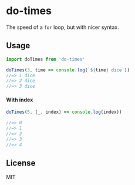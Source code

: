 # do-times
The speed of a `for` loop, but with nicer syntax.

## Usage
```javascript
import doTimes from 'do-times'

doTimes(3, time => console.log(`${time} dice`))
//=> 1 dice
//=> 2 dice
//=> 3 dice
```

#### With index
```javascript
doTimes(5, (_, index) => console.log(index))

//=> 0
//=> 1
//=> 2
//=> 3
//=> 4
```

## License

MIT
